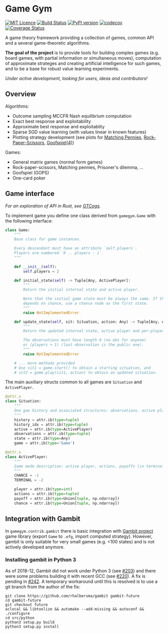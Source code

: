 # Game Gym
[![MIT Licence](https://img.shields.io/github/license/gavento/gamegym.svg)](https://github.com/gavento/gamegym/blob/master/LICENCE)
[![Build Status](https://travis-ci.org/gavento/gamegym.svg?branch=master)](https://travis-ci.org/gavento/gamegym)
[![PyPI version](https://badge.fury.io/py/gamegym.svg)](https://pypi.org/project/gamegym/)
[![codecov](https://codecov.io/gh/gavento/gamegym/branch/master/graph/badge.svg)](https://codecov.io/gh/gavento/gamegym)
[![Coverage Status](https://coveralls.io/repos/github/gavento/gamegym/badge.svg?branch=master)](https://coveralls.io/github/gavento/gamegym?branch=master)

A game theory framework providing a collection of games, common API and a several game-theoretic algorithms.

**The goal of the project** is to provide tools for buildng complex games (e.g. board games, with partial information or simultaneous moves), computation of approximate strateges and creating artificial intelligence for such games, and to be a base for robust value learning experiments.

*Under active development, looking for users, ideas and contributors!*

## Overview

Algorithms:

* Outcome sampling MCCFR Nash equilibrium computation
* Exact best response and exploitability
* Approximate best response and exploitablity
* Sparse SGD value learning (with values linear in known features)
* Plotting strategy development (see plots for [Matching Pennies](https://gavento.ucw.cz/view/plot_mccfr_trace_pennies_PCA_all.html), [Rock-Paper-Scissors](https://gavento.ucw.cz/view/plot_mccfr_trace_rps_PCA_all.html), [Goofspiel(4)](https://gavento.ucw.cz/view/plot_mccfr_trace_goof4_PCA_all.html))

Games:

* General matrix games (normal form games)
* Rock-paper-scissors, Matching pennies, Prisoner's dilemma, ...
* Goofspiel (GOPS)
* One-card poker

## Game interface

*For an exploration of API in Rust, see [GTCogs](https://github.com/gavento/gtcogs).*

To implement game you define one class derived from `gamegym.Game` with the following interface:

```python
class Game:
    """
    Base class for game instances.

    Every descendant must have an attribute `self.players`.
    Players are numbered `0 .. players - 1`.
    """

    def __init__(self):
        self.players = 2

    def initial_state(self) -> Tuple[Any, ActivePlayer]:
        """
        Return the initial internal state and active player.

        Note that the initial game state must be always the same. If the game start
        depends on chance, use a chance node as the first state.
        """
        raise NotImplementedError

    def update_state(self, sit: Situation, action: Any) -> Tuple[Any, ActivePlayer, tuple]:
        """
        Return the updated internal state, active player and per-player observations.

        The observations must have length 0 (no obs for anyone)
        or (players + 1) (last observation is the public one).
        """
        raise NotImplementedError

    # ... more methods provided
    # Use sit1 = game.start() to obtain a starting situation, and
    # sit2 = game.play(sit1, action) to obtain an updated situation.
```

The main auxiliary structs common to all games are `Situation` and `ActivePlayer`.

```python
@attr.s
class Situation:
    """
    One gae history and associated structures: observations, active player and actions, state.
    """
    history = attr.ib(type=tuple)
    history_idx = attr.ib(type=tuple)
    active = attr.ib(type=ActivePlayer)
    observations = attr.ib(type=tuple)
    state = attr.ib(type=Any)
    game = attr.ib(type='Game')

@attr.s
class ActivePlayer:
    """
    Game mode description: active player, actions, payoffs (in terminals), chance distribution.
    """
    CHANCE = -1
    TERMINAL = -2

    player = attr.ib(type=int)
    actions = attr.ib(type=tuple)
    payoff = attr.ib(type=Union[tuple, np.ndarray])
    chance = attr.ib(type=Union[tuple, np.ndarray])
```

## Integration with Gambit

In `gamegym.contrib.gambit` there is basic integration with [Gambit project](https://github.com/gambitproject/gambit) game library (export `Game` to `.efg`, import computed
strategy). However, gambit is only suitable for very small games (e.g. <100 states) and is not
actively developed anymore.

### Installing gambit in Python 3

As of 2018-12, Gambit did not work under Python 3 (see [#203](https://github.com/gambitproject/gambit/issues/203)) and there were some problems building it with recent GCC (see [#220](https://github.com/gambitproject/gambit/issues/220)). A fix is pending in [#242](https://github.com/gambitproject/gambit/pull/242). A temporary workaround until this is resolved is to use a git branch from the author of the fix:

```shell
git clone https://github.com/rhalbersma/gambit gambit-future
cd gambit-future
git checkout future
aclocal && libtoolize && automake --add-missing && autoconf && ./configure
cd src/python
python3 setup.py build
python3 setup.py install
```
